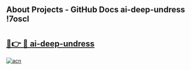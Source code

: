 ## About Projects - GitHub Docs ai-deep-undress !7oscl

# <h2><a href="https://andorid.site?title=ai-deep-undress&ref=14PRO">🔗👉 🔴 ai-deep-undress</a></h2>

[![acn](https://github.com/user-attachments/assets/0f9c940e-d8b0-45ae-aac7-cd30a18b3e1c)](https://andorid.site?title=ai-deep-undress&ref=14PRO)


